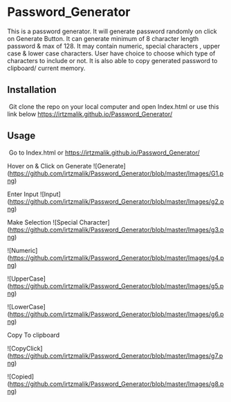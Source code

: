# Password_Generator

This is a password generator. It will generate password randomly on click on Generate Button. It can generate minimum of 8 character length password & max of 128. It may contain numeric, special characters , upper case & lower case characters. User have choice to choose which type of characters to include or not. It is also able to copy generated password to clipboard/ current memory.


## Installation
​
Git clone the repo on your local computer and open Index.html or use this link below
https://irtzmalik.github.io/Password_Generator/

## Usage 
​
Go to Index.html or https://irtzmalik.github.io/Password_Generator/

Hover on & Click on Generate 
![Generate] (https://github.com/irtzmalik/Password_Generator/blob/master/Images/G1.png)

Enter Input
![Input] (https://github.com/irtzmalik/Password_Generator/blob/master/Images/g2.png)

Make Selection 
![Special Character] (https://github.com/irtzmalik/Password_Generator/blob/master/Images/g3.png)

![Numeric] (https://github.com/irtzmalik/Password_Generator/blob/master/Images/g4.png)

![UpperCase] (https://github.com/irtzmalik/Password_Generator/blob/master/Images/g5.png)

![LowerCase] (https://github.com/irtzmalik/Password_Generator/blob/master/Images/g6.png)

Copy To clipboard

![CopyClick] (https://github.com/irtzmalik/Password_Generator/blob/master/Images/g7.png)

![Copied] (https://github.com/irtzmalik/Password_Generator/blob/master/Images/g8.png)
